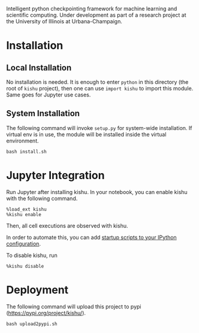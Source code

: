 Intelligent python checkpointing framework for machine learning and scientific computing. Under development as part of a research project at the University of Illinois at Urbana-Champaign.


# Installation

## Local Installation

No installation is needed. It is enough to enter `python` in this directory (the root of `kishu` project), then
one can use `import kishu` to import this module. Same goes for Jupyter use cases.


## System Installation

The following command will invoke `setup.py` for system-wide installation. If virtual env is in use, the module
will be installed inside the virtual environment.
```
bash install.sh
```



# Jupyter Integration

Run Jupyter after installing kishu. In your notebook, you can enable kishu with the following command.

```
%load_ext kishu
%kishu enable
```
Then, all cell executions are observed with kishu.

In order to automate this, you can add [startup scripts to your IPython configuration](https://ipython.org/ipython-doc/1/config/overview.html#startup-files).


To disable kishu, run
```
%kishu disable
```


# Deployment

The following command will upload this project to pypi (https://pypi.org/project/kishu/).

```
bash upload2pypi.sh
```
